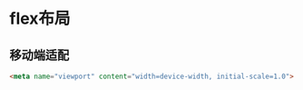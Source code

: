 
# flex布局

## 移动端适配

```html
<meta name="viewport" content="width=device-width, initial-scale=1.0">
```